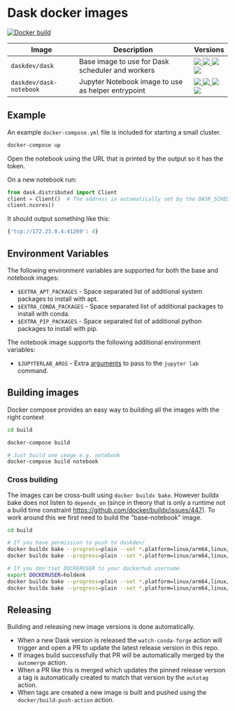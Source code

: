 # Dask docker images

[![Docker build](https://github.com/dask/dask-docker/actions/workflows/build.yml/badge.svg)](https://github.com/dask/dask-docker/actions/workflows/build.yml)

| Image  | Description | Versions |
| ------------- | ------------- | ------------- |
| `daskdev/dask`  | Base image to use for Dask scheduler and workers  |   [![](https://img.shields.io/badge/daskdev%2Fdask-2021.10.0--py3.8-blue) ![](https://img.shields.io/badge/daskdev%2Fdask-2021.10.0-blue) ![](https://img.shields.io/badge/daskdev%2Fdask-latest-blue) <br /> ![](https://img.shields.io/badge/daskdev%2Fdask-2021.10.0--py3.9-blue)](https://hub.docker.com/r/daskdev/dask/tags)  |
| `daskdev/dask-notebook`  | Jupyter Notebook image to use as helper entrypoint  | [![](https://img.shields.io/badge/daskdev%2Fdask--notebook-2021.10.0--py3.8-blue) ![](https://img.shields.io/badge/daskdev%2Fdask--notebook-2021.10.0-blue) ![](https://img.shields.io/badge/daskdev%2Fdask--notebook-latest-blue) <br /> ![](https://img.shields.io/badge/daskdev%2Fdask--notebook-2021.10.0--py3.9-blue)](https://hub.docker.com/r/daskdev/dask-notebook/tags) |


## Example

An example `docker-compose.yml` file is included for starting a small cluster.

```bash
docker-compose up
```

Open the notebook using the URL that is printed by the output so it has the token.

On a new notebook run:

```python
from dask.distributed import Client
client = Client()  # The address is automatically set by the DASK_SCHEDULER_ADDRESS environment variable
client.ncores()
```

It should output something like this:

```python
{'tcp://172.23.0.4:41269': 4}
```

## Environment Variables

The following environment variables are supported for both the base and notebook images:

* `$EXTRA_APT_PACKAGES` - Space separated list of additional system packages to install with apt.
* `$EXTRA_CONDA_PACKAGES` - Space separated list of additional packages to install with conda.
* `$EXTRA_PIP_PACKAGES` - Space separated list of additional python packages to install with pip.

The notebook image supports the following additional environment variables:

* `$JUPYTERLAB_ARGS` - Extra [arguments](https://jupyter-notebook.readthedocs.io/en/stable/config.html) to pass to the `jupyter lab` command.


## Building images

Docker compose provides an easy way to building all the images with the right context

```bash
cd build

docker-compose build

# Just build one image e.g. notebook
docker-compose build notebook
```

### Cross building

The images can be cross-built using `docker buildx bake`. However buildx bake does not listen to `depends_on` (since in theory that is only a runtime not a build time constraint https://github.com/docker/buildx/issues/447). To work around this we first need to build the "base-notebook" image.

```bash
cd build

# If you have permission to push to daskdev/
docker buildx bake --progress=plain --set *.platform=linux/arm64,linux/amd64 --push base-notebook
docker buildx bake --progress=plain --set *.platform=linux/arm64,linux/amd64 --push

# If you don'tset DOCKERUSER to your dockerhub username.
export DOCKERUSER=holdenk
docker buildx bake --progress=plain --set *.platform=linux/arm64,linux/amd64 --set base-notebook.tags.image=${DOCKERUSER}/base-notebook:lab-py38 --push base-notebook
docker buildx bake --progress=plain --set *.platform=linux/arm64,linux/amd64 --set scheduler.tags=${DOCKERUSER}/dask --set worker.tags=${DOCKERUSER}/dask --set notebook.tags=${DOCKERUSER}/dask-notebook --set base-notebook.tags=${DOCKERUSER}/base-notebook:lab-py38 --set notebook.args.base=${DOCKERUSER} --push
```

## Releasing

Building and releasing new image versions is done automatically.

- When a new Dask version is released the `watch-conda-forge` action will trigger and open a PR to update the latest release version in this repo.
- If images build successfully that PR will be automatically merged by the `automerge` action.
- When a PR like this is merged which updates the pinned release version a tag is automatically created to match that version by the `autotag` action.
- When tags are created a new image is built and pushed using the `docker/build-push-action` action.
